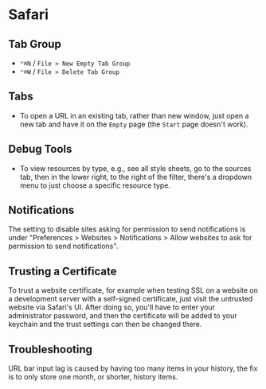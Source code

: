 # Safari

## Tab Group

- `⌃⌘N` / `File > New Empty Tab Group`
- `⌃⌘W` / `File > Delete Tab Group`

## Tabs

- To open a URL in an existing tab, rather than new window, just open a new tab and have it on the `Empty` page (the `Start` page doesn't work).

## Debug Tools

- To view resources by type, e.g., see all style sheets, go to the sources tab, then in the lower right, to the right of the filter, there's a dropdown menu to just choose a specific resource type.

## Notifications

The setting to disable sites asking for permission to send notifications is under "Preferences > Websites > Notifications > Allow websites to ask for permission to send notifications".

## Trusting a Certificate

To trust a website certificate, for example when testing SSL on a website on a development server with a self-signed certificate, just visit the untrusted website via Safari's UI. After doing so, you'll have to enter your administrator password, and then the certificate will be added to your keychain and the trust settings can then be changed there.

## Troubleshooting

URL bar input lag is caused by having too many items in your history, the fix is to only store one month, or shorter, history items.
